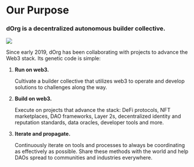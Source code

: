 # Our Purpose

### dOrg is a decentralized autonomous builder collective.

![](../.gitbook/assets/imagen%20%288%29.png)

Since early 2019, dOrg has been collaborating with projects to advance the Web3 stack. Its genetic code is simple:

1. **Run on web3.**

   Cultivate a builder collective that utilizes web3 to operate and develop solutions to challenges along the way.

2. **Build on web3.**

   Execute on projects that advance the stack: DeFi protocols, NFT marketplaces, DAO frameworks, Layer 2s, decentralized identity and reputation standards, data oracles, developer tools and more.

3. **Iterate and propagate.**

   Continuously iterate on tools and processes to always be coordinating as effectively as possible. Share these methods with the world and help DAOs spread to communities and industries everywhere.

